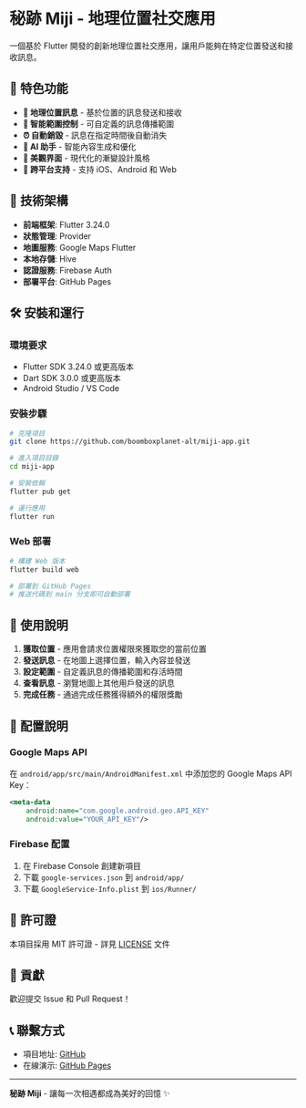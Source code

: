 # 秘跡 Miji - 地理位置社交應用

一個基於 Flutter 開發的創新地理位置社交應用，讓用戶能夠在特定位置發送和接收訊息。

## 🌟 特色功能

- **📍 地理位置訊息** - 基於位置的訊息發送和接收
- **🎯 智能範圍控制** - 可自定義的訊息傳播範圍
- **⏰ 自動銷毀** - 訊息在指定時間後自動消失
- **🤖 AI 助手** - 智能內容生成和優化
- **🎨 美觀界面** - 現代化的漸變設計風格
- **📱 跨平台支持** - 支持 iOS、Android 和 Web

## 🚀 技術架構

- **前端框架**: Flutter 3.24.0
- **狀態管理**: Provider
- **地圖服務**: Google Maps Flutter
- **本地存儲**: Hive
- **認證服務**: Firebase Auth
- **部署平台**: GitHub Pages

## 🛠️ 安裝和運行

### 環境要求
- Flutter SDK 3.24.0 或更高版本
- Dart SDK 3.0.0 或更高版本
- Android Studio / VS Code

### 安裝步驟
```bash
# 克隆項目
git clone https://github.com/boomboxplanet-alt/miji-app.git

# 進入項目目錄
cd miji-app

# 安裝依賴
flutter pub get

# 運行應用
flutter run
```

### Web 部署
```bash
# 構建 Web 版本
flutter build web

# 部署到 GitHub Pages
# 推送代碼到 main 分支即可自動部署
```

## 📱 使用說明

1. **獲取位置** - 應用會請求位置權限來獲取您的當前位置
2. **發送訊息** - 在地圖上選擇位置，輸入內容並發送
3. **設定範圍** - 自定義訊息的傳播範圍和存活時間
4. **查看訊息** - 瀏覽地圖上其他用戶發送的訊息
5. **完成任務** - 通過完成任務獲得額外的權限獎勵

## 🔧 配置說明

### Google Maps API
在 `android/app/src/main/AndroidManifest.xml` 中添加您的 Google Maps API Key：
```xml
<meta-data
    android:name="com.google.android.geo.API_KEY"
    android:value="YOUR_API_KEY"/>
```

### Firebase 配置
1. 在 Firebase Console 創建新項目
2. 下載 `google-services.json` 到 `android/app/`
3. 下載 `GoogleService-Info.plist` 到 `ios/Runner/`

## 📄 許可證

本項目採用 MIT 許可證 - 詳見 [LICENSE](LICENSE) 文件

## 🤝 貢獻

歡迎提交 Issue 和 Pull Request！

## 📞 聯繫方式

- 項目地址: [GitHub](https://github.com/boomboxplanet-alt/miji-app)
- 在線演示: [GitHub Pages](https://boomboxplanet-alt.github.io/miji-app/)

---

**秘跡 Miji** - 讓每一次相遇都成為美好的回憶 ✨
